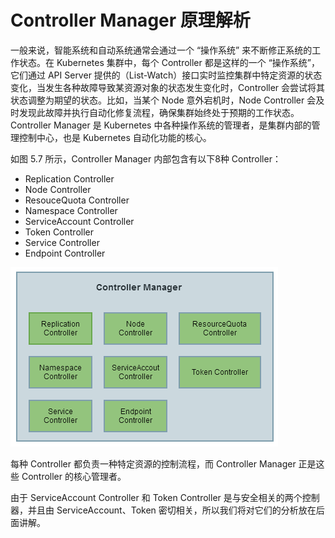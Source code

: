 # Controller Manager 原理解析

一般来说，智能系统和自动系统通常会通过一个 “操作系统” 来不断修正系统的工作状态。在 Kubernetes 集群中，每个 Controller 都是这样的一个 “操作系统”，它们通过 API Server 提供的（List-Watch）接口实时监控集群中特定资源的状态变化，当发生各种故障导致某资源对象的状态发生变化时，Controller 会尝试将其状态调整为期望的状态。比如，当某个 Node 意外宕机时，Node Controller 会及时发现此故障并执行自动化修复流程，确保集群始终处于预期的工作状态。Controller Manager 是 Kubernetes 中各种操作系统的管理者，是集群内部的管理控制中心，也是 Kubernetes 自动化功能的核心。

如图 5.7 所示，Controller Manager 内部包含有以下8种 Controller：
- Replication Controller
- Node Controller
- ResouceQuota Controller
- Namespace Controller
- ServiceAccount Controller
- Token Controller
- Service Controller
- Endpoint Controller

![图 5.7 Controller Manager 结构图](../../gitbook/assets/topic_5/5_7.png)

每种 Controller 都负责一种特定资源的控制流程，而 Controller Manager 正是这些 Controller 的核心管理者。

由于 ServiceAccount Controller 和 Token Controller 是与安全相关的两个控制器，并且由 ServiceAccount、Token 密切相关，所以我们将对它们的分析放在后面讲解。

